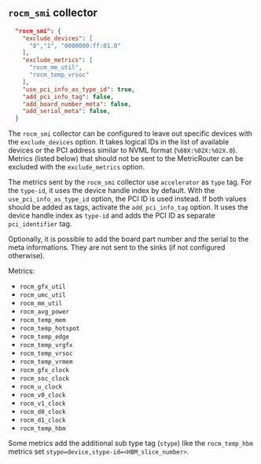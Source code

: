 
## `rocm_smi` collector

```json
  "rocm_smi": {
    "exclude_devices": [
      "0","1", "0000000:ff:01.0"
    ],
    "exclude_metrics": [
      "rocm_mm_util",
      "rocm_temp_vrsoc"
    ],
    "use_pci_info_as_type_id": true,
    "add_pci_info_tag": false,
    "add_board_number_meta": false,
    "add_serial_meta": false,
  }
```

The `rocm_smi` collector can be configured to leave out specific devices with the `exclude_devices` option. It takes logical IDs in the list of available devices or the PCI address similar to NVML format (`%08X:%02X:%02X.0`). Metrics (listed below) that should not be sent to the MetricRouter can be excluded with the `exclude_metrics` option. 

The metrics sent by the `rocm_smi` collector use `accelerator` as `type` tag. For the `type-id`, it uses the device handle index by default. With the `use_pci_info_as_type_id` option, the PCI ID is used instead. If both values should be added as tags, activate the `add_pci_info_tag` option. It uses the device handle index as `type-id` and adds the PCI ID as separate `pci_identifier` tag.

Optionally, it is possible to add the board part number and the serial to the meta informations. They are not sent to the sinks (if not configured otherwise).


Metrics:
* `rocm_gfx_util`
* `rocm_umc_util`
* `rocm_mm_util`
* `rocm_avg_power`
* `rocm_temp_mem`
* `rocm_temp_hotspot`
* `rocm_temp_edge`
* `rocm_temp_vrgfx`
* `rocm_temp_vrsoc`
* `rocm_temp_vrmem`
* `rocm_gfx_clock`
* `rocm_soc_clock`
* `rocm_u_clock`
* `rocm_v0_clock`
* `rocm_v1_clock`
* `rocm_d0_clock`
* `rocm_d1_clock`
* `rocm_temp_hbm`


Some metrics add the additional sub type tag (`stype`) like the `rocm_temp_hbm` metrics set `stype=device,stype-id=<HBM_slice_number>`. 

